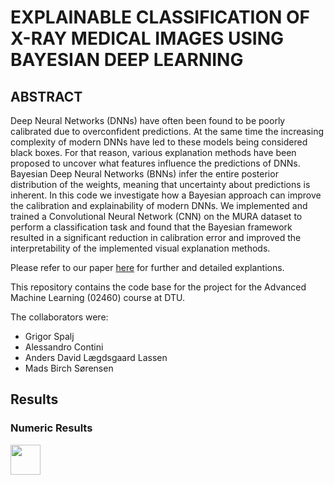 # EXPLAINABLE CLASSIFICATION OF X-RAY MEDICAL IMAGES USING BAYESIAN DEEP LEARNING

## ABSTRACT
Deep Neural Networks (DNNs) have often been found to be poorly calibrated due to overconfident predictions. At the same time the increasing complexity of modern DNNs have led to these models being considered black boxes. For that reason, various explanation methods have been proposed to uncover what features influence the predictions of DNNs. Bayesian Deep Neural Networks (BNNs) infer the entire posterior distribution of the weights, meaning that uncertainty about predictions is inherent. In this code we investigate how a Bayesian approach can improve the calibration and explainability of modern DNNs. We implemented and trained a Convolutional Neural Network (CNN) on the MURA dataset to perform a classification task and found that the Bayesian framework resulted in a significant reduction in calibration error and improved the interpretability of the implemented visual explanation methods.

Please refer to our paper [here](https://github.com/MadsBirch/Bayesian_Explainable_AI/blob/614bbe7238ed773177b1a27d2f290324121c0ecd/report.pdf) for further and detailed explantions.

This repository contains the code base for the project for the Advanced Machine Learning (02460) course at DTU.

The collaborators were:
- Grigor Spalj
- Alessandro Contini
- Anders David Lægdsgaard Lassen
- Mads Birch Sørensen


## Results

### Numeric Results

<img src="[https://github.com/favicon.ico](https://github.com/MadsBirch/Bayesian_Explainable_AI/blob/main/figures/numeric_results.png)" width="48">

